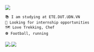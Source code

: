 
<img src="https://readme-typing-svg.herokuapp.com/?font=Righteous&size=35&center=true&vCenter=true&width=1000&height=70&duration=3000&lines=Hi+There!+👋;+I'm+Ba+Thanh;Electronics+and+Telecommunications+Engineering;" />

```
📚 I am studying at ETE.DUT.UDN.VN
🔧 Looking for internship opportunities 
🗺 Love Trekking, Chef 
️⚽ Football, running
```
<a href="https://github.com/bathanh0309/ADC_Modulator_Design">
  <img align="center" src="https://github-readme-stats.anuraghazra1.vercel.app/api/pin/?username=bathanh0309&repo=ADCModulatorDesign&theme=radical" />
</a>    

<a href="https://github.com/vietnh1009/QuickDraw/">
  <!-- Change the `github-readme-stats.anuraghazra1.vercel.app` to `github-readme-stats.vercel.app`  -->
  <img align="center" src="https://github-readme-stats.anuraghazra1.vercel.app/api/pin/?username=vietnh1009&repo=QuickDraw&theme=radical" />
</a>    
